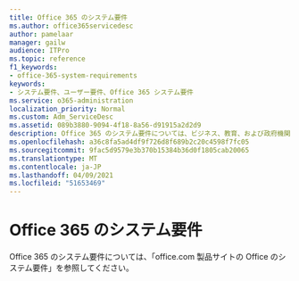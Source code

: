 ```yaml
---
title: Office 365 のシステム要件
ms.author: office365servicedesc
author: pamelaar
manager: gailw
audience: ITPro
ms.topic: reference
f1_keywords:
- office-365-system-requirements
keywords:
- システム要件、ユーザー要件、Office 365 システム要件
ms.service: o365-administration
localization_priority: Normal
ms.custom: Adm_ServiceDesc
ms.assetid: 089b3880-9094-4f18-8a56-d91915a2d2d9
description: Office 365 のシステム要件については、ビジネス、教育、および政府機関向け月次サブスクリプション ベースのサービスについて、「office.com 製品サイトの Office のシステム要件」を参照してください。
ms.openlocfilehash: a36c8fa5ad4df9f726d8f689b2c20c4598f7fc05
ms.sourcegitcommit: 9fac5d9579e3b370b15384b36d0f1805cab20065
ms.translationtype: MT
ms.contentlocale: ja-JP
ms.lasthandoff: 04/09/2021
ms.locfileid: "51653469"
---
```

# <a name="office-365-system-requirements"></a>Office 365 のシステム要件

Office 365 のシステム要件については、「office.com 製品サイトの Office のシステム要件」を参照してください。 [](https://go.microsoft.com/fwlink/?LinkID=626095&amp;clcid=0x409) [](https://go.microsoft.com/fwlink/?LinkID=509817&amp;clcid=0x409) 
  

